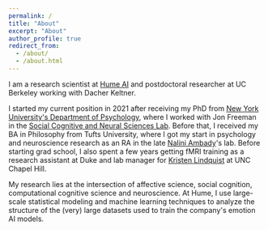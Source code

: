 ```yaml
---
permalink: /
title: "About"
excerpt: "About"
author_profile: true
redirect_from: 
  - /about/
  - /about.html
---
```



I am a research scientist at [Hume AI](https://hume.ai/) and postdoctoral researcher at UC Berkeley working with Dacher Keltner.

I started my current position in 2021 after receiving my PhD from [New York University's Department of Psychology](https://as.nyu.edu/content/nyu-as/as/departments/psychology.html), where I worked with Jon Freeman in the [Social Cognitive and Neural Sciences Lab](https://freemanlab.org/). Before that, I received my BA in Philosophy from Tufts University, where I got my start in psychology and neuroscience research as an RA in the late [Nalini Ambady](https://en.wikipedia.org/wiki/Nalini_Ambady)'s lab. Before starting grad school, I also spent a few years getting fMRI training as a research assistant at Duke and lab manager for [Kristen Lindquist](https://carolinaaffectivescience.com/) at UNC Chapel Hill.

My research lies at the intersection of affective science, social cognition, computational cognitive science and neuroscience. At Hume, I use large-scale statistical modeling and machine learning techniques to analyze the structure of the (very) large datasets used to train the company's emotion AI models. 

